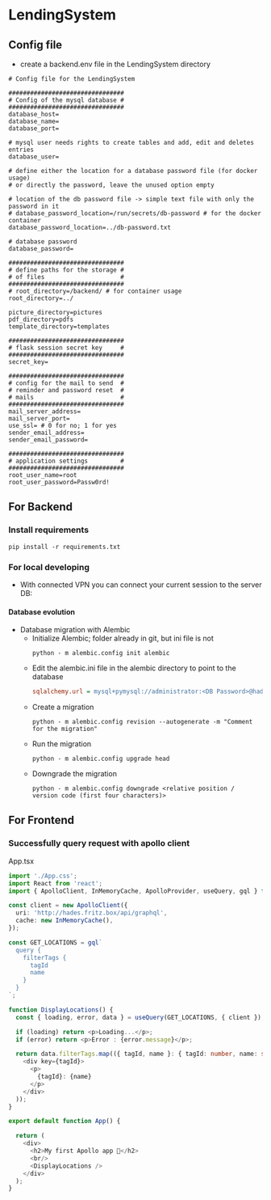 # LendingSystem
## Config file
- create a backend.env file in the LendingSystem directory
```env
# Config file for the LendingSystem 

################################
# Config of the mysql database #
################################
database_host=
database_name=
database_port=

# mysql user needs rights to create tables and add, edit and deletes entries
database_user=

# define either the location for a database password file (for docker usage)
# or directly the password, leave the unused option empty

# location of the db password file -> simple text file with only the password in it
# database_password_location=/run/secrets/db-password # for the docker container 
database_password_location=../db-password.txt

# database password
database_password=

################################
# define paths for the storage #
# of files                     #
################################
# root_directory=/backend/ # for container usage
root_directory=../

picture_directory=pictures
pdf_directory=pdfs
template_directory=templates

################################
# flask session secret key     #
################################
secret_key=

################################
# config for the mail to send  #
# reminder and password reset  #
# mails                        #
################################
mail_server_address=
mail_server_port=
use_ssl= # 0 for no; 1 for yes
sender_email_address=
sender_email_password=

################################
# application settings         #
################################
root_user_name=root
root_user_password=Passw0rd!
```
## For Backend
### Install requirements
```shell
pip install -r requirements.txt
```
### For local developing
- With connected VPN you can connect your current session to the server DB:

#### Database evolution
- Database migration with Alembic
  - Initialize Alembic; folder already in git, but ini file is not
    ```shell
    python - m alembic.config init alembic
    ```
  - Edit the alembic.ini file in the alembic directory to point to the database
    ```ini
    sqlalchemy.url = mysql+pymysql://administrator:<DB Password>@hades.fritz.box:3306/LendingSystem
    ```
  - Create a migration
    ```shell
    python - m alembic.config revision --autogenerate -m "Comment for the migration"
    ```
  - Run the migration
    ```shell
    python - m alembic.config upgrade head
    ```
  - Downgrade the migration
    ```shell
    python - m alembic.config downgrade <relative position / version code (first four characters)>
    ```

## For Frontend
### Successfully query request with apollo client
App.tsx
```typescript
import './App.css';
import React from 'react';
import { ApolloClient, InMemoryCache, ApolloProvider, useQuery, gql } from '@apollo/client';

const client = new ApolloClient({
  uri: 'http://hades.fritz.box/api/graphql',
  cache: new InMemoryCache(),
});

const GET_LOCATIONS = gql`
  query {
    filterTags {
      tagId
      name
    }
  }
`;

function DisplayLocations() {
  const { loading, error, data } = useQuery(GET_LOCATIONS, { client });

  if (loading) return <p>Loading...</p>;
  if (error) return <p>Error : {error.message}</p>;

  return data.filterTags.map(({ tagId, name }: { tagId: number, name: string }) => (
    <div key={tagId}>
      <p>
        {tagId}: {name}
      </p>
    </div>
  ));
}

export default function App() {

  return (
    <div>
      <h2>My first Apollo app 🚀</h2>
      <br/>
      <DisplayLocations />
    </div>
  );
}	
